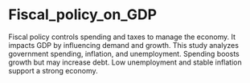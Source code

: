 # Fiscal_policy_on_GDP
Fiscal policy controls spending and taxes to manage the economy. It impacts GDP by influencing demand and growth. This study analyzes government spending, inflation, and unemployment. Spending boosts growth but may increase debt. Low unemployment and stable inflation support a strong economy. 
